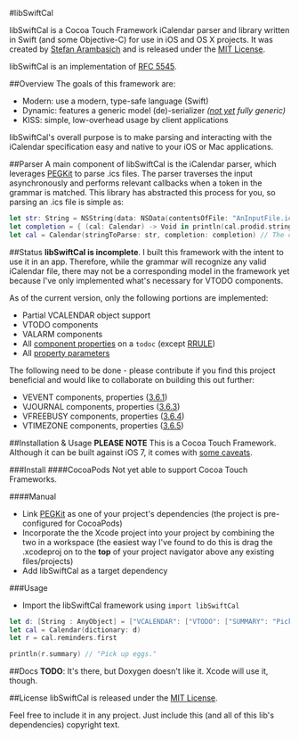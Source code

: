 #libSwiftCal

libSwiftCal is a Cocoa Touch Framework iCalendar parser and library written in Swift (and some Objective-C) for use in iOS and OS X projects. It was created by [Stefan Arambasich](mailto:ArtisOracle@gmail.com) and is released under the [MIT License](http://opensource.org/licenses/MIT).

libSwiftCal is an implementation of [RFC 5545](https://tools.ietf.org/html/rfc5545#section-3.8.6.2).

##Overview
The goals of this framework are:

- Modern: use a modern, type-safe language (Swift)
- Dynamic: features a generic model (de)-serializer *([not yet](https://github.com/practicalswift/swift-compiler-crashes/blob/master/crashes/12266-generic-protocol-init.swift) fully generic)*
- KISS: simple, low-overhead usage by client applications

libSwiftCal's overall purpose is to make parsing and interacting with the iCalendar specification easy and native to your iOS or Mac applications.

##Parser
A main component of libSwiftCal is the iCalendar parser, which leverages [PEGKit](https://github.com/itod/pegkit) to parse .ics files. The parser traverses the input asynchronously and performs relevant callbacks when a token in the grammar is matched. This library has abstracted this process for you, so parsing an .ics file is simple as:

```swift
let str: String = NSString(data: NSData(contentsOfFile: "AnInputFile.ics")!, encoding: NSUTF8StringEncoding)!
let completion = { (cal: Calendar) -> Void in println(cal.prodid.stringValue) }
let cal = Calendar(stringToParse: str, completion: completion) // The closure's parameter returns the parsed calendar

```

##Status
**libSwiftCal is incomplete**. I built this framework with the intent to use it in an app. Therefore, while the grammar will recognize any valid iCalendar file, there may not be a corresponding model in the framework yet because I've only implemented what's necessary for VTODO components.

As of the current version, only the following portions are implemented:

- Partial VCALENDAR object support
- VTODO components
- VALARM components
- All [component properties](https://tools.ietf.org/html/rfc5545#section-3.6.2) on a `todoc` (except [RRULE](https://tools.ietf.org/html/rfc5545#section-3.8.5.3))
- All [property parameters](https://tools.ietf.org/html/rfc5545#section-3.2)

The following need to be done - please contribute if you find this project beneficial and would like to collaborate on building this out further:
- VEVENT components, properties ([3.6.1](https://tools.ietf.org/html/rfc5545#section-3.6.1))
- VJOURNAL components, properties ([3.6.3](https://tools.ietf.org/html/rfc5545#section-3.6.3))
- VFREEBUSY components, properties ([3.6.4](https://tools.ietf.org/html/rfc5545#section-3.6.4))
- VTIMEZONE components, properties ([3.6.5](https://tools.ietf.org/html/rfc5545#section-3.6.5))

##Installation & Usage
**PLEASE NOTE** This is a Cocoa Touch Framework. Although it can be built against iOS 7, it comes with [some caveats](https://developer.apple.com/library/ios/documentation/General/Conceptual/ExtensibilityPG/ExtensionScenarios.html).

###Install
####CocoaPods
Not yet able to support Cocoa Touch Frameworks.

####Manual
- Link [PEGKit](https://github.com/itod/pegkit) as one of your project's dependencies (the project is pre-configured for CocoaPods)
- Incorporate the the Xcode project into your project by combining the two in a workspace (the easiest way I've found to do this is drag the .xcodeproj on to the **top** of your project navigator above any existing files/projects)
- Add libSwiftCal as a target dependency

###Usage
- Import the libSwiftCal framework using `import libSwiftCal`

```swift
let d: [String : AnyObject] = ["VCALENDAR": ["VTODO": ["SUMMARY": "Pick up eggs."], ...], ...] 
let cal = Calendar(dictionary: d)
let r = cal.reminders.first

println(r.summary) // "Pick up eggs."

```

##Docs
**TODO**: It's there, but Doxygen doesn't like it. Xcode will use it, though.

##License
libSwiftCal is released under the [MIT License](http://opensource.org/licenses/MIT).

Feel free to include it in any project. Just include this (and all of this lib's dependencies) copyright text.